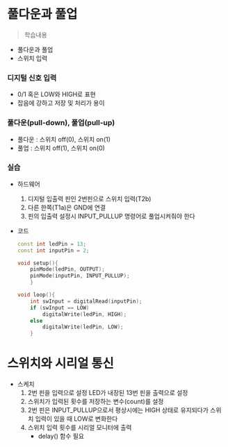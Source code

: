 # 풀다운과 풀업
> 학습내용
- 풀다운과 풀업
- 스위치 입력

### 디지털 신호 입력
- 0/1 혹은 LOW와 HIGH로 표현
- 잡음에 강하고 저장 및 처리가 용이

### 풀다운(pull-down), 풀업(pull-up)
- 풀다운 : 스위치 off(0), 스위치 on(1)
- 풀업 : 스위치 off(1), 스위치 on(0)

### 실습
- 하드웨어
	1. 디지털 입출력 핀인 2번핀으로 스위치 입력(T2b)
	2. 다른 한쪽(T1a)은 GND에 연결
	3. 핀의 입출력 설정시 INPUT_PULLUP 명령어로 풀업시켜줘야 한다

- 코드
	```c++
	const int ledPin = 13;
	const int inputPin = 2;

	void setup(){
		pinMode(ledPin, OUTPUT);
		pinMode(inputPin, INPUT_PULLUP);
		}

	void loop(){
		int swInput = digitalRead(inputPin);
		if (swInput == LOW)
			digitalWrite(ledPin, HIGH);
		else
			digitalWrite(ledPin, LOW);
		}
	```

# 스위치와 시리얼 통신
- 스케치
	1. 2번 핀을 입력으로 설정 LED가 내장된 13번 핀을 출력으로 설정
	2. 스위치가 입력된 횟수를 저장하는 변수(count)를 설정
	3. 2번 핀은 INPUT_PULLUP으로서 평상시에는 HIGH 상태로 유지되다가 스위치 입력이 있을 때 LOW로 변화한다
	4. 스위치 입력 횟수를 시리얼 모니터에 출력
		- delay() 함수 필요
	
		
